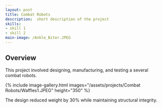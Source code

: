 ```yaml
---
layout: post
title: Combat Robots
description:  short description of the project
skills: 
- skill 1
- skill 2
main-image: /Ankle_Biter.JPEG
---
```


## Overview
This project involved designing, manufacturing, and testing a several combat robots.

{% include image-gallery.html images="/assets/projects/Combat Robots/Waffles1.JPEG" height="350" %}

The design reduced weight by 30% while maintaining structural integrity.
